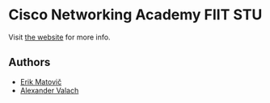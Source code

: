 # Cisco Networking Academy FIIT STU

Visit [the website](https://netacad.fiit.stuba.sk/) for more info.

## Authors
 - [Erik Matovič](https://github.com/Matovic)
 - [Alexander Valach](https://github.com/alexandervalach)
 
